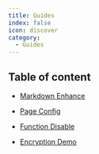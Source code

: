 ```yaml
---
title: Guides
index: false
icon: discover
category:
  - Guides
---
```


## Table of content

- [Markdown Enhance](markdown.md)

- [Page Config](src/guides/faq.md)

- [Function Disable](disable.md)

- [Encryption Demo](encrypt.md)
